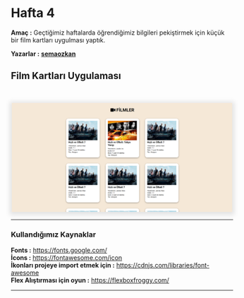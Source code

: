 # Hafta 4

**Amaç :** Geçtiğimiz haftalarda öğrendiğimiz bilgileri pekiştirmek için küçük bir film kartları uygulması yaptık.

**Yazarlar :** [**semaozkan**](https://github.com/semaozkan)

## Film Kartları Uygulaması

<br>

<p align="center">
    <img alt="html-tag" src="./image.png" width="500"
  style="box-shadow: 0px 2px 10px 5px rgba(0,0,0, .1)">
</p>

---

### Kullandığımız Kaynaklar

**Fonts :** https://fonts.google.com/ <br>
**İcons :** https://fontawesome.com/icon <br>
**İkonları projeye import etmek için :** https://cdnjs.com/libraries/font-awesome <br>
**Flex Alıştırması için oyun :** https://flexboxfroggy.com/

---

